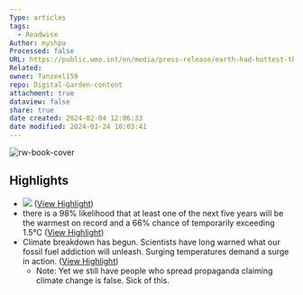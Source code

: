 ```yaml
---
Type: articles
tags:
  - Readwise
Author: myshpa
Processed: false
URL: https://public.wmo.int/en/media/press-release/earth-had-hottest-three-month-period-record-unprecedented-sea-surface
Related: 
owner: Tanzeel159
repo: Digital-Garden-content
attachment: true
dataview: false
share: true
date created: 2024-02-04 12:06:33
date modified: 2024-03-24 10:03:41
---
```

![rw-book-cover](https://public.wmo.int/sites/all/themes/wmo/favicon.ico)

## Highlights
- ![](https://ane4bf-datap1.s3-eu-west-1.amazonaws.com/wmocms/s3fs-public/styles/featured_media_detail/public/news/featured_media/fa5aecb7-de24-4861-a780-e3c9986329a8.png?BSQ8vvbw5KH66WK5pVQ8l.rm4Tbcrmly&itok=_PCUMXtE) ([View Highlight](https://read.readwise.io/read/01ha13vkt1sh0ss7r4jm2gn172))
- there is a 98% likelihood that at least one of the next five years will be the warmest on record and a 66% chance of temporarily exceeding 1.5°C ([View Highlight](https://read.readwise.io/read/01ha13wxftmyb9bghmtr1eycbc))
- Climate breakdown has begun. Scientists have long warned what our fossil fuel addiction will unleash. Surging temperatures demand a surge in action. ([View Highlight](https://read.readwise.io/read/01ha13y9bdjxse8e8xym1wtvkp))
    - Note: Yet we still have people who spread propaganda claiming climate change is false. Sick of this.
